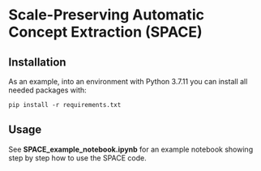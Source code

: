 # Scale-Preserving Automatic Concept Extraction (SPACE)

## Installation

As an example, into an environment with Python 3.7.11 you can install all needed packages with:

`pip install -r requirements.txt`

## Usage

See **SPACE_example_notebook.ipynb** for an example notebook showing step by step how to use the SPACE code. 
